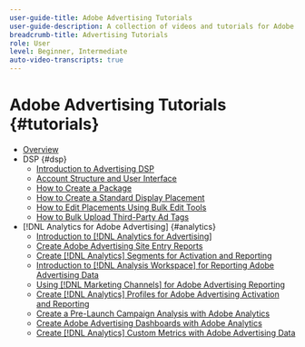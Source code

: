 ```yaml
---
user-guide-title: Adobe Advertising Tutorials
user-guide-description: A collection of videos and tutorials for Adobe Advertising.
breadcrumb-title: Advertising Tutorials
role: User
level: Beginner, Intermediate
auto-video-transcripts: true
---
```


# Adobe Advertising Tutorials {#tutorials}

+ [Overview](overview.md)
+ DSP {#dsp}
  + [Introduction to Advertising DSP](/help/dsp/intro.md)
  + [Account Structure and User Interface](/help/dsp/ui.md)
  + [How to Create a Package](/help/dsp/package-create.md)
  + [How to Create a Standard Display Placement](/help/dsp/placement-create.md)
  + [How to Edit Placements Using Bulk Edit Tools](/help/dsp/bulk-edit-placement-tools.md)
  + [How to Bulk Upload Third-Party Ad Tags](/help/dsp/bulk-upload-third-party-ad-tags.md)
+ [!DNL Analytics for Adobe Advertising] {#analytics}
  + [Introduction to [!DNL Analytics for Advertising]](/help/integrations/analytics/intro-a4adc.md)
  + [Create Adobe Advertising Site Entry Reports](/help/integrations/analytics/analytics-site-entry-a4adc.md)
  + [Create [!DNL Analytics] Segments for Activation and Reporting](/help/integrations/analytics/analytics-segments-a4adc.md)
  + [Introduction to [!DNL Analysis Workspace] for Reporting Adobe Advertising Data](/help/integrations/analytics/analytics-analysis-workspace-a4adc.md)
  + [Using [!DNL Marketing Channels] for Adobe Advertising Reporting](/help/integrations/analytics/analytics-reporting-a4adc.md)
  + [Create [!DNL Analytics] Profiles for Adobe Advertising Activation and Reporting](/help/integrations/analytics/analytics-profiles-a4adc.md)
  + [Create a Pre-Launch Campaign Analysis with Adobe Analytics](/help/integrations/analytics/analytics-pre-launch-a4adc.md)
  + [Create Adobe Advertising Dashboards with Adobe Analytics](/help/integrations/analytics/analytics-dashboards-a4adc.md)
  + [Create [!DNL Analytics] Custom Metrics with Adobe Advertising Data](/help/integrations/analytics/analytics-custom-metrics-a4adc.md)

<!-- Add to DSP chapter once the videos are complete:
  + [How to Create a Placement](/help/dsp/placement-create.md)
  + [Placement Targeting Capabilities](/help/dsp/placement-targeting.md)
  + [Audience Libraries and Applying Behavioral Targeting](/help/dsp/audience-libraries.md)
-->

<!-- If I move the "Analytics for Advertising chapter into a larger Integrations chapter, then I'll need to set up redirects by copying a CSV file into this repo and populating it for those legacy file names. -->
